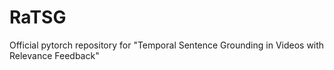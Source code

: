 # RaTSG
Official pytorch repository for "Temporal Sentence Grounding in Videos with Relevance Feedback" 
